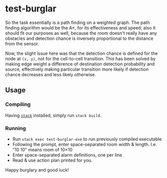 # test-burglar

So the task essentially is a path finding on a weighted graph. 
The path finding algorithm would be the A*, for its effectiveness and speed; 
also it should fit our purposes as well, because the room doesn't really have 
any obstacles and detection chance is inversely proportional to the distance 
from the sensor.

Now, the slight issue here was that the detection chance is defined for 
the node at `(x, y)`, not for the cell-to-cell transition. This has been solved 
by making edge weight a difference of destination detection probability 
and source, effectively making particular transition more likely if detection 
chance decreases and less likely otherwise. 

## Usage

### Compiling

Having [`stack`](http://haskellstack.com/) installed, simply run `stack build`.

### Running

*   Run `stack exec test-burglar-exe` to run previously compiled executable
*   Following the prompt, enter space-separated room width & length. I.e. "10 10" 
    means room of 10×10
*   Enter space-separated alarm definitions, one per line
*   Read & use action plan printed for you.

Happy burglary and good luck!
